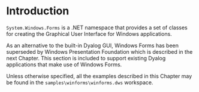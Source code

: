 <h1 class="heading"><span class="name">Introduction</span></h1>

`System.Windows.Forms` is a .NET namespace that provides a set of classes for creating the Graphical User Interface for Windows applications.

As an alternative to the built-in Dyalog GUI, Windows Forms has been superseded by Windows Presentation Foundation which is described in the next Chapter. This section is included to support existing Dyalog applications that make use of Windows Forms.

Unless otherwise specified, all the examples described in this Chapter may be found in the `samples\winforms\winforms.dws` workspace.
